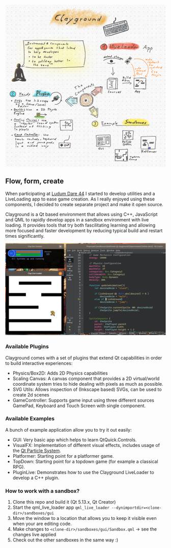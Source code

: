 ![Clayground Overview](res/clayground_overview.png)

## Flow, form, create 
When participating at [Ludum Dare 44](https://ldjam.com) I started to develop
utilities and a LiveLoading app to ease game creation. As I really enjoyed
using these components, I decided to create separate project and make it
open source.

Clayground is a Qt based environment that allows using C++, JavaScript
and QML to rapidly develop apps in a sandbox environment with live loading.
It provides tools that try both fascilitating learning and allowing more
focused and faster development by reducing typical build and restart times
significantly.

![Platformer Screenshot](res/screenshot_platformer.png)

### Available Plugins
Clayground comes with a set of plugins that extend Qt capabilities in order to
build interactive experiences:
- Physics/Box2D: Adds 2D Physics capabilities
- Scaling Canvas: A canvas component that provides a 2D virtual/world coordinate
  system tries to hide dealing with pixels as much as possible.
- SVG Utils: Allows inspection of (Inkscape based) SVGs, can be used to create 2d scenes 
- GameController: Supports game input using three different sources GamePad, Keyboard and Touch Screen with single component.

### Available Examples
A bunch of example application allow you to try it out easily:
- GUI: Very basic app which helps to learn QtQuick.Controls.
- VisualFX: Implementation of different visual effects, includes usage of the [Qt Particle System](https://doc.qt.io/qt-5/qtquick-effects-particles.html). 
- Platformer: Starting point for a platformer game.
- TopDown: Starting point for a topdown game (for example a classical RPG).
- PluginLive: Demonstrates how to use the Clayground LiveLoader to develop a C++ plugin.

### How to work with a sandbox?
1. Clone this repo and build it (Qt 5.13.x, Qt Creator)
2. Start the qml_live_loader app `qml_live_loader --dynimportdir=<clone-dir>/sandboxes/gui`
3. Move the window to a location that allows you to keep it visible even when your are editing code.
4. Make changes to `<clone-dir>/sandboxes/gui/Sandbox.qml` -> see the changes live applied
5. Check out the other sandboxes in the same way :)

